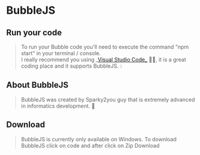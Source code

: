 # BubbleJS

## Run your code

> To run your Bubble code you'll need to execute the command "npm start" in your terminal / console.  
> I really recommend you using \_[Visual Studio Code\_](https://code.visualstudio.com/) 👨‍💻, it is a great coding place and it supports BubbleJS. 💧

## About BubbleJS

> BubbleJS was created by Sparky2you guy that is extremely advanced in informatics development. 🚀

## Download

> BubbleJS is currently only available on Windows.
> To download BubbleJS click on code and after click on Zip Download
